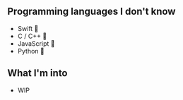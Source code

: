 ## Programming languages I don't know
- Swift 🦅
- C / C++ 💾
- JavaScript 🌼
- Python 🔨

## What I'm into
- WIP
